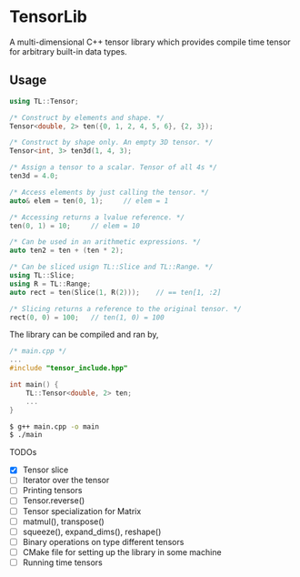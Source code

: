 # TensorLib
A multi-dimensional C++ tensor library which provides compile time tensor for arbitrary built-in data types.

## Usage
```cpp
using TL::Tensor;

/* Construct by elements and shape. */
Tensor<double, 2> ten({0, 1, 2, 4, 5, 6}, {2, 3});

/* Construct by shape only. An empty 3D tensor. */
Tensor<int, 3> ten3d(1, 4, 3);

/* Assign a tensor to a scalar. Tensor of all 4s */
ten3d = 4.0;

/* Access elements by just calling the tensor. */
auto& elem = ten(0, 1);     // elem = 1 

/* Accessing returns a lvalue reference. */
ten(0, 1) = 10;     // elem = 10

/* Can be used in an arithmetic expressions. */
auto ten2 = ten + (ten * 2);

/* Can be sliced usign TL::Slice and TL::Range. */
using TL::Slice;
using R = TL::Range;
auto rect = ten(Slice(1, R(2)));    // == ten[1, :2]

/* Slicing returns a reference to the original tensor. */
rect(0, 0) = 100;   // ten(1, 0) = 100
```

The library can be compiled and ran by,

```cpp
/* main.cpp */
...
#include "tensor_include.hpp"

int main() {
    TL::Tensor<double, 2> ten;
    ...
}
```
```bash
$ g++ main.cpp -o main
$ ./main
```

TODOs
- [x] Tensor slice
- [ ] Iterator over the tensor
- [ ] Printing tensors
- [ ] Tensor.reverse() 
- [ ] Tensor specialization for Matrix
- [ ] matmul(), transpose()
- [ ] squeeze(), expand_dims(), reshape()
- [ ] Binary operations on type different tensors
- [ ] CMake file for setting up the library in some machine
- [ ] Running time tensors

